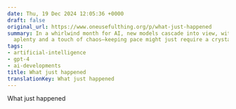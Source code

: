 ```yaml
---
date: Thu, 19 Dec 2024 12:05:36 +0000
draft: false
original_url: https://www.oneusefulthing.org/p/what-just-happened
summary: In a whirlwind month for AI, new models cascade into view, with breakthroughs
  aplenty and a touch of chaos—keeping pace might just require a crystal ball!
tags:
- artificial-intelligence
- gpt-4
- ai-developments
title: What just happened
translationKey: What just happened
---
```


What just happened